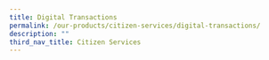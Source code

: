 ```yaml
---
title: Digital Transactions
permalink: /our-products/citizen-services/digital-transactions/
description: ""
third_nav_title: Citizen Services
---
```

